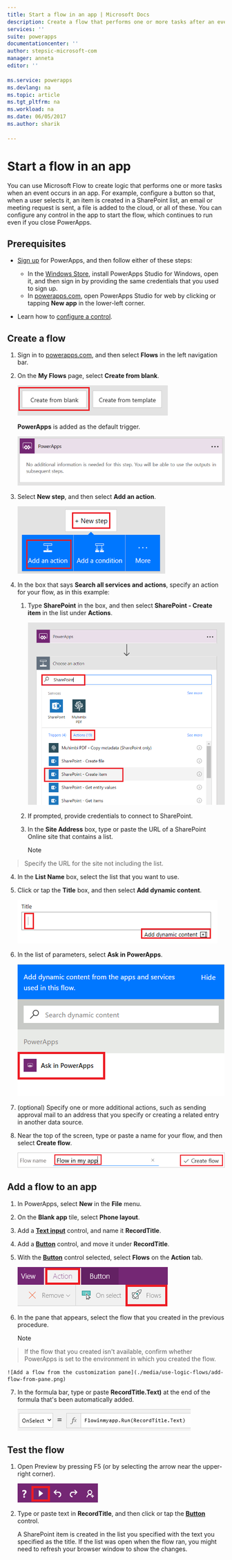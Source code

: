 ```yaml
---
title: Start a flow in an app | Microsoft Docs
description: Create a flow that performs one or more tasks after an event, such as a user selecting a button, occurs in an app.
services: ''
suite: powerapps
documentationcenter: ''
author: stepsic-microsoft-com
manager: anneta
editor: ''

ms.service: powerapps
ms.devlang: na
ms.topic: article
ms.tgt_pltfrm: na
ms.workload: na
ms.date: 06/05/2017
ms.author: sharik

---
```

# Start a flow in an app
You can use Microsoft Flow to create logic that performs one or more tasks when an event occurs in an app. For example, configure a button so that, when a user selects it, an item is created in a SharePoint list, an email or meeting request is sent, a file is added to the cloud, or all of these. You can configure any control in the app to start the flow, which continues to run even if you close PowerApps.

## Prerequisites

* [Sign up](signup-for-powerapps.md) for PowerApps, and then follow either of these steps:

  * In the [Windows Store](http://aka.ms/powerappsinstall), install PowerApps Studio for Windows, open it, and then sign in by providing the same credentials that you used to sign up.
  * In [powerapps.com](http://web.powerapps.com), open PowerApps Studio for web by clicking or tapping **New app** in the lower-left corner.
* Learn how to [configure a control](add-configure-controls.md).

## Create a flow
1. Sign in to [powerapps.com](http://web.powerapps.com), and then select **Flows** in the left navigation bar.

2. On the **My Flows** page, select **Create from blank**.

    ![Option to create a flow without using a template](./media/use-logic-flows/create-from-blank.png)

    **PowerApps** is added as the default trigger.

    ![PowerApps as the trigger that initiates the flow](./media/use-logic-flows/set-trigger.png)

3. Select **New step**, and then select **Add an action**.

    ![Option to add an action](./media/use-logic-flows/add-action.png)

4. In the box that says **Search all services and actions**, specify an action for your flow, as in this example:

   1. Type **SharePoint** in the box, and then select **SharePoint - Create item** in the list under **Actions**.

       ![Option to create a SharePoint item](./media/use-logic-flows/create-sharepoint-item.png)

   2. If prompted, provide credentials to connect to SharePoint.

   3. In the **Site Address** box, type or paste the URL of a SharePoint Online site that contains a list.

       > [!NOTE]
> Specify the URL for the site not including the list.

   4. In the **List Name** box, select the list that you want to use.

   5. Click or tap the **Title** box, and then select **Add dynamic content**.

       ![Add Ask in PowerApps parameter to Title field](./media/use-logic-flows/ask-in-powerapps.png)

   6. In the list of parameters, select **Ask in PowerApps**.

       ![Add parameter](./media/use-logic-flows/add-parameter.png)

5. (optional) Specify one or more additional actions, such as sending approval mail to an address that you specify or creating a related entry in another data source.

6. Near the top of the screen, type or paste a name for your flow, and then select **Create flow**.

    ![Name and save your flow](./media/use-logic-flows/name-flow.png)

## Add a flow to an app
1. In PowerApps, select **New** in the **File** menu.

2. On the **Blank app** tile, select **Phone layout**.

3. Add a **[Text input](controls/control-text-input.md)** control, and name it **RecordTitle**.

4. Add a **[Button](controls/control-button.md)** control, and move it under **RecordTitle**.

5. With the **[Button](controls/control-button.md)** control selected, select **Flows** on the **Action** tab.

    ![Flows option on the Action tab](./media/use-logic-flows/action-tab.png)

6. In the pane that appears, select the flow that you created in the previous procedure.

    > [!NOTE]
> If the flow that you created isn't available, confirm whether PowerApps is set to the environment in which you created the flow.

    ![Add a flow from the customization pane](./media/use-logic-flows/add-flow-from-pane.png)

7. In the formula bar, type or paste **RecordTitle.Text)** at the end of the formula that's been automatically added.

    ![OnSelect property that includes the flow](./media/use-logic-flows/onselect-with-flow.png)

## Test the flow
1. Open Preview by pressing F5 (or by selecting the arrow near the upper-right corner).

    ![OnSelect property that includes the flow](./media/use-logic-flows/open-preview.png)

2. Type or paste text in **RecordTitle**, and then click or tap the **[Button](controls/control-button.md)** control.

    A SharePoint item is created in the list you specified with the text you specified as the title. If the list was open when the flow ran, you might need to refresh your browser window to show the changes.
